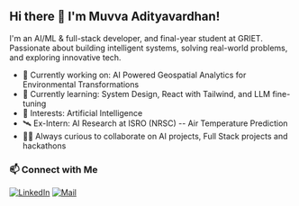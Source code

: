 ## Hi there 👋 I'm Muvva Adityavardhan!

I'm an AI/ML & full-stack developer, and final-year student at GRIET. Passionate about building intelligent systems, solving real-world problems, and exploring innovative tech.

- 🔭 Currently working on: AI Powered Geospatial Analytics for Environmental Transformations
- 🌱 Currently learning: System Design, React with Tailwind, and LLM fine-tuning
- 🧠 Interests: Artificial Intelligence 
- 🛰️ Ex-Intern: AI Research at ISRO (NRSC) -- Air Temperature Prediction
- 🧑‍🔬 Always curious to collaborate on AI projects, Full Stack projects and hackathons


### 📫 Connect with Me
[![LinkedIn](https://img.shields.io/badge/LinkedIn-blue?style=flat&logo=linkedin)](https://www.linkedin.com/in/madityavardhan/)
[![Mail](https://img.shields.io/badge/Email-D14836?style=flat&logo=gmail&logoColor=white)](mailto:muvva.adityavardhan@gmail.com)
